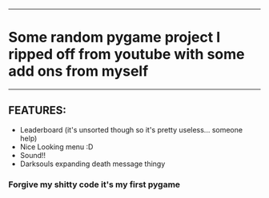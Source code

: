 ------------------------------------------------------------------------------------
# Some random pygame project I ripped off from youtube with some add ons from myself
------------------------------------------------------------------------------------

## **FEATURES**:
- Leaderboard (it's unsorted though so it's pretty useless... someone help)
- Nice Looking menu :D
- Sound!!
- Darksouls expanding death message thingy

### Forgive my shitty code it's my first pygame
